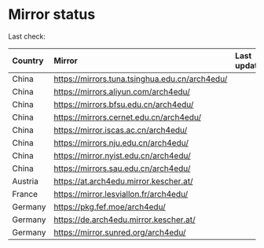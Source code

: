 <script src="./time.js"></script>
# Mirror status
Last check: <script type="text/javascript">localize(1728404917.3058896);</script>

|Country|Mirror|Last update|
|:------|:-----|:----------|
|China|https://mirrors.tuna.tsinghua.edu.cn/arch4edu/|<script type="text/javascript">localize(1728369811);</script>|
|China|https://mirrors.aliyun.com/arch4edu/|<script type="text/javascript">localize(1728369811);</script>|
|China|https://mirrors.bfsu.edu.cn/arch4edu/|<script type="text/javascript">localize(1728369811);</script>|
|China|https://mirrors.cernet.edu.cn/arch4edu/|<script type="text/javascript">localize(1728369811);</script>|
|China|https://mirror.iscas.ac.cn/arch4edu/|<script type="text/javascript">localize(1728369811);</script>|
|China|https://mirrors.nju.edu.cn/arch4edu/|<script type="text/javascript">localize(1728326369);</script>|
|China|https://mirror.nyist.edu.cn/arch4edu/|<script type="text/javascript">localize(1728326369);</script>|
|China|https://mirrors.sau.edu.cn/arch4edu/|<script type="text/javascript">localize(1728369811);</script>|
|Austria|https://at.arch4edu.mirror.kescher.at/|<script type="text/javascript">localize(1728369811);</script>|
|France|https://mirror.lesviallon.fr/arch4edu/|<script type="text/javascript">localize(1728369811);</script>|
|Germany|https://pkg.fef.moe/arch4edu/|<script type="text/javascript">localize(1728369811);</script>|
|Germany|https://de.arch4edu.mirror.kescher.at/|<script type="text/javascript">localize(1728369811);</script>|
|Germany|https://mirror.sunred.org/arch4edu/|<script type="text/javascript">localize(1728369811);</script>|

<script src="./tablefilter/tablefilter.js"></script>
<script src="./table.js"></script>